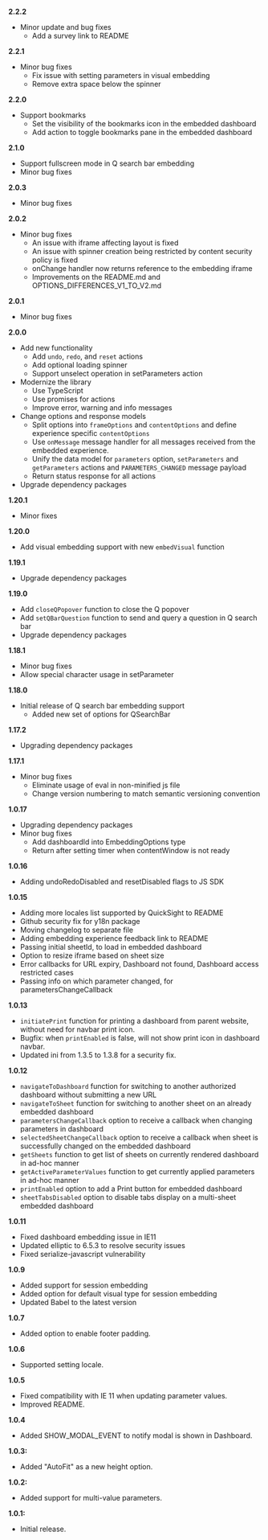 **2.2.2**
* Minor update and bug fixes
  * Add a survey link to README

**2.2.1**
* Minor bug fixes
  * Fix issue with setting parameters in visual embedding
  * Remove extra space below the spinner

**2.2.0**
* Support bookmarks
  * Set the visibility of the bookmarks icon in the embedded dashboard
  * Add action to toggle bookmarks pane in the embedded dashboard

**2.1.0**
* Support fullscreen mode in Q search bar embedding
* Minor bug fixes

**2.0.3**
* Minor bug fixes

**2.0.2**
* Minor bug fixes
  * An issue with iframe affecting layout is fixed
  * An issue with spinner creation being restricted by content security policy is fixed
  * onChange handler now returns reference to the embedding iframe
  * Improvements on the README.md and OPTIONS_DIFFERENCES_V1_TO_V2.md

**2.0.1**
* Minor bug fixes

**2.0.0**
* Add new functionality
  * Add `undo`, `redo`, and `reset` actions
  * Add optional loading spinner
  * Support unselect operation in setParameters action
* Modernize the library
  * Use TypeScript
  * Use promises for actions
  * Improve error, warning and info messages
* Change options and response models
  * Split options into `frameOptions` and `contentOptions` and define experience specific `contentOptions`
  * Use `onMessage` message handler for all messages received from the embedded experience.
  * Unify the data model for `parameters` option, `setParameters` and `getParameters` actions and `PARAMETERS_CHANGED` message payload
  * Return status response for all actions
* Upgrade dependency packages

**1.20.1**
* Minor fixes

**1.20.0**
* Add visual embedding support with new `embedVisual` function

**1.19.1**
* Upgrade dependency packages

**1.19.0**
* Add `closeQPopover` function to close the Q popover
* Add `setQBarQuestion` function to send and query a question in Q search bar
* Upgrade dependency packages

**1.18.1**
* Minor bug fixes
 * Allow special character usage in setParameter

**1.18.0** 
* Initial release of Q search bar embedding support
  * Added new set of options for QSearchBar

**1.17.2**
* Upgrading dependency packages

**1.17.1** 
* Minor bug fixes
  * Eliminate usage of eval in non-minified js file
  * Change version numbering to match semantic versioning convention

**1.0.17**
* Upgrading dependency packages
* Minor bug fixes
  * Add dashboardId into EmbeddingOptions type
  * Return after setting timer when contentWindow is not ready

**1.0.16**
* Adding undoRedoDisabled and resetDisabled flags to JS SDK

**1.0.15**
* Adding more locales list supported by QuickSight to README
* Github security fix for y18n package
* Moving changelog to separate file
* Adding embedding experience feedback link to README
* Passing initial sheetId, to load in embedded dashboard
* Option to resize iframe based on sheet size
* Error callbacks for URL expiry, Dashboard not found, Dashboard access restricted cases
* Passing info on which parameter changed, for parametersChangeCallback

**1.0.13**
* `initiatePrint` function for printing a dashboard from parent website, without need for navbar print icon.
* Bugfix: when `printEnabled` is false, will not show print icon in dashboard navbar.
* Updated ini from 1.3.5 to 1.3.8 for a security fix.

**1.0.12**
* `navigateToDashboard` function for switching to another authorized dashboard without submitting a new URL
* `navigateToSheet` function for switching to another sheet on an already embedded dashboard
* `parametersChangeCallback` option to receive a callback when changing parameters in dashboard
* `selectedSheetChangeCallback` option to receive a callback when sheet is successfully changed on the embedded dashboard
* `getSheets` function to get list of sheets on currently rendered dashboard in ad-hoc manner
* `getActiveParameterValues` function to get currently applied parameters in ad-hoc manner
* `printEnabled` option to add a Print button for embedded dashboard
* `sheetTabsDisabled` option to disable tabs display on a multi-sheet embedded dashboard

**1.0.11**
* Fixed dashboard embedding issue in IE11
* Updated elliptic to 6.5.3 to resolve security issues
* Fixed serialize-javascript vulnerability

**1.0.9**
* Added support for session embedding
* Added option for default visual type for session embedding
* Updated Babel to the latest version

**1.0.7**
* Added option to enable footer padding.

**1.0.6**
* Supported setting locale.

**1.0.5**
* Fixed compatibility with IE 11 when updating parameter values.
* Improved README.

**1.0.4**
* Added SHOW_MODAL_EVENT to notify modal is shown in Dashboard.

**1.0.3:**
* Added "AutoFit" as a new height option.

**1.0.2:**
* Added support for multi-value parameters.

**1.0.1:**
* Initial release.